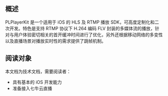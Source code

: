 ## 概述

PLPlayerKit 是一个适用于 iOS 的 HLS 及 RTMP 播放 SDK，可高度定制化和二次开发。特色是支持 RTMP 协议下 H.264 编码 FLV 封装的多媒体流的播放，针对与用户体验密切相关的首开缓冲时间进行了优化，另外还根据移动网络的多变性以及直播场景对播放实时性的需求提供了跳帧机制。

## 阅读对象

本文档为技术文档，需要阅读者：
  - 具有基本的 iOS 开发能力
  - 准备接入七牛云直播
